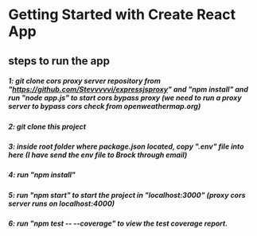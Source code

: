 # Getting Started with Create React App

## steps to run the app
##### 1: git clone cors proxy server repository from "https://github.com/Stevvvvvi/expressjsproxy" and "npm install" and run "node app.js" to start cors bypass proxy (we need to run a proxy server to bypass cors check from openweathermap.org)
##### 2: git clone this project 
##### 3: inside root folder where package.json located, copy ".env" file into here (I have send the env file to Brock through email)
##### 4: run "npm install"
##### 5: run "npm start" to start the project in "localhost:3000" (proxy cors server runs on localhost:4000)
##### 6: run "npm test -- --coverage" to view the test coverage report.